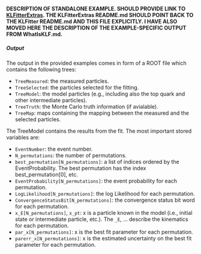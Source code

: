 **DESCRIPTION OF STANDALONE EXAMPLE. SHOULD PROVIDE LINK TO [KLFitterExtras](https://gitlab.cern.ch/KLFitter/KLFitterExtras). THE KLFitterExtras README.md SHOULD POINT BACK TO THE KLFitter README.md AND THIS FILE EXPLICITLY. I HAVE ALSO MOVED HERE THE DESCRIPTION OF THE EXAMPLE-SPECIFIC OUTPUT FROM WhatIsKLF.md.**



##### Output

The output in the provided examples comes in form of a ROOT file which
contains the following trees:

* `TreeMeasured`: the measured particles.
* `TreeSelected`: the particles selected for the fitting.
* `TreeModel`: the model particles (e.g., including also the top quark
  and other intermediate particles).
* `TreeTruth`: the Monte Carlo truth information (if avialable).
* `TreeMap`: maps containing the mapping between the measured and the
  selected particles.

The TreeModel contains the results from the fit. The most important
stored variables are:

* `EventNumber`: the event number.
* `N_permutations`: the number of permutations.
* `best_permutation[N_permutations]`: a list of indices ordered by the
  EventProbability. The best permutation has the index
  best_permutation[0], etc.
* `EventProbability[N_permutations]`: the event probability for each
  permutation.
* `LogLikelihood[N_permutations]`: the log Likelihood for each
  permutation.
* `ConvergenceStatusBit[N_permutations]`: the convergence status bit
  word for each permutation.
* `x_E[N_permutations]`, `x_pt`: x is a particle known in the model
  (i.e., initial state or intermediate particle, etc.). The `_E`, ...
  describe the kinematics for each permutation.
* `par_x[N_permutations]`: x is the best fit parameter for each
  permutation.
* `parerr_x[N_permutations]`: x is the estimated uncertainty on the
  best fit parameter for each permutation.
